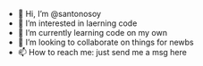 - 👋 Hi, I’m @santonosoy
- 👀 I’m interested in laerning code
- 🌱 I’m currently learning code on my own
- 💞️ I’m looking to collaborate on things for newbs
- 📫 How to reach me:  just send me a msg here

<!---
santonosoy/santonosoy is a ✨ special ✨ repository because its `README.md` (this file) appears on your GitHub profile.
You can click the Preview link to take a look at your changes.
--->
